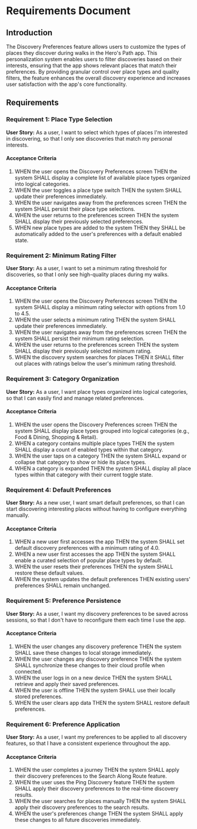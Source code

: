 # Requirements Document

## Introduction

The Discovery Preferences feature allows users to customize the types of places they discover during walks in the Hero's Path app. This personalization system enables users to filter discoveries based on their interests, ensuring that the app shows relevant places that match their preferences. By providing granular control over place types and quality filters, the feature enhances the overall discovery experience and increases user satisfaction with the app's core functionality.

## Requirements

### Requirement 1: Place Type Selection

**User Story:** As a user, I want to select which types of places I'm interested in discovering, so that I only see discoveries that match my personal interests.

#### Acceptance Criteria

1. WHEN the user opens the Discovery Preferences screen THEN the system SHALL display a complete list of available place types organized into logical categories.
2. WHEN the user toggles a place type switch THEN the system SHALL update their preferences immediately.
3. WHEN the user navigates away from the preferences screen THEN the system SHALL persist their place type selections.
4. WHEN the user returns to the preferences screen THEN the system SHALL display their previously selected preferences.
5. WHEN new place types are added to the system THEN they SHALL be automatically added to the user's preferences with a default enabled state.

### Requirement 2: Minimum Rating Filter

**User Story:** As a user, I want to set a minimum rating threshold for discoveries, so that I only see high-quality places during my walks.

#### Acceptance Criteria

1. WHEN the user opens the Discovery Preferences screen THEN the system SHALL display a minimum rating selector with options from 1.0 to 4.5.
2. WHEN the user selects a minimum rating THEN the system SHALL update their preferences immediately.
3. WHEN the user navigates away from the preferences screen THEN the system SHALL persist their minimum rating selection.
4. WHEN the user returns to the preferences screen THEN the system SHALL display their previously selected minimum rating.
5. WHEN the discovery system searches for places THEN it SHALL filter out places with ratings below the user's minimum rating threshold.

### Requirement 3: Category Organization

**User Story:** As a user, I want place types organized into logical categories, so that I can easily find and manage related preferences.

#### Acceptance Criteria

1. WHEN the user opens the Discovery Preferences screen THEN the system SHALL display place types grouped into logical categories (e.g., Food & Dining, Shopping & Retail).
2. WHEN a category contains multiple place types THEN the system SHALL display a count of enabled types within that category.
3. WHEN the user taps on a category THEN the system SHALL expand or collapse that category to show or hide its place types.
4. WHEN a category is expanded THEN the system SHALL display all place types within that category with their current toggle state.

### Requirement 4: Default Preferences

**User Story:** As a new user, I want smart default preferences, so that I can start discovering interesting places without having to configure everything manually.

#### Acceptance Criteria

1. WHEN a new user first accesses the app THEN the system SHALL set default discovery preferences with a minimum rating of 4.0.
2. WHEN a new user first accesses the app THEN the system SHALL enable a curated selection of popular place types by default.
3. WHEN the user resets their preferences THEN the system SHALL restore these default values.
4. WHEN the system updates the default preferences THEN existing users' preferences SHALL remain unchanged.

### Requirement 5: Preference Persistence

**User Story:** As a user, I want my discovery preferences to be saved across sessions, so that I don't have to reconfigure them each time I use the app.

#### Acceptance Criteria

1. WHEN the user changes any discovery preference THEN the system SHALL save these changes to local storage immediately.
2. WHEN the user changes any discovery preference THEN the system SHALL synchronize these changes to their cloud profile when connected.
3. WHEN the user logs in on a new device THEN the system SHALL retrieve and apply their saved preferences.
4. WHEN the user is offline THEN the system SHALL use their locally stored preferences.
5. WHEN the user clears app data THEN the system SHALL restore default preferences.

### Requirement 6: Preference Application

**User Story:** As a user, I want my preferences to be applied to all discovery features, so that I have a consistent experience throughout the app.

#### Acceptance Criteria

1. WHEN the user completes a journey THEN the system SHALL apply their discovery preferences to the Search Along Route feature.
2. WHEN the user uses the Ping Discovery feature THEN the system SHALL apply their discovery preferences to the real-time discovery results.
3. WHEN the user searches for places manually THEN the system SHALL apply their discovery preferences to the search results.
4. WHEN the user's preferences change THEN the system SHALL apply these changes to all future discoveries immediately.